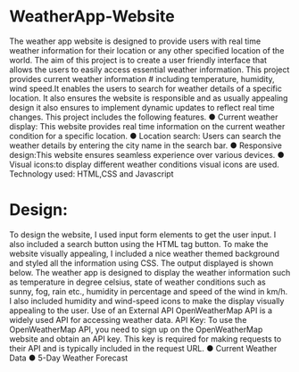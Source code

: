 # WeatherApp-Website
The weather app website is designed to provide users with real time weather information for their location or any other specified location of the world.
The aim of this project is to create a user friendly interface that allows the users to easily access essential weather information. This project provides current weather information # including temperature, humidity, wind speed.It enables the users to search for weather details of a specific location.
 It also ensures the website is responsible and as usually appealing design it also ensures to implement dynamic updates to reflect real time changes.
This project includes the following features.
● Current weather display: This website provides real time information on the current weather condition for a specific location.
● Location search: Users can search the weather details by entering the city name in the search bar.
● Responsive design:This website ensures seamless experience over various devices.
● Visual icons:to display different weather conditions visual icons are used.
Technology used: HTML,CSS and Javascript
# Design:
To design the website, I used input form elements to get the user input. I also included a search button using the HTML tag button. To make the website visually appealing, I included a nice weather themed background and styled all the information using CSS. The output displayed is shown below. The weather app is designed to display the weather information such as temperature in degree celsius, state of weather conditions such as sunny, fog, rain etc., humidity in percentage and speed of the wind in km/h. I also included humidity and wind-speed icons to make the display visually appealing to the user.
Use of an External API
OpenWeatherMap API is a widely used API for accessing weather data.
API Key: To use the OpenWeatherMap API, you need to sign up on the OpenWeatherMap website and obtain an API key. This key is required for making requests to their API and is typically included in the request URL.
● Current Weather Data
● 5-Day Weather Forecast
